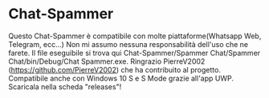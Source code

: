 # Chat-Spammer
Questo  Chat-Spammer è compatibile con molte piattaforme(Whatsapp Web, Telegram, ecc...)
Non mi assumo nessuna responsabilità dell'uso che ne farete.
Il file eseguibile si trova qui Chat-Spammer/Spammer Chat/Spammer Chat/bin/Debug/Chat Spammer.exe.
Ringrazio PierreV2002 (https://github.com/PierreV2002) che ha contribuito al progetto.
Compatibile anche con Windows 10 S e S Mode grazie all'app UWP. Scaricala nella scheda "releases"!
